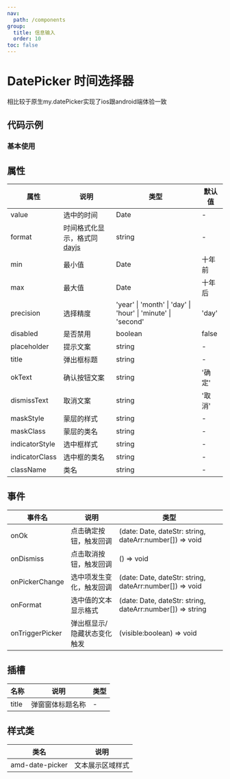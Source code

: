 ```yaml
---
nav:
  path: /components
group:
  title: 信息输入
  order: 10
toc: false
---
```

# DatePicker 时间选择器
相比较于原生my.datePicker实现了ios跟android端体验一致
## 代码示例
### 基本使用
<code src='../../demo/pages/DatePicker'></code>



## 属性
| 属性 |  说明 | 类型 | 默认值 |
| -----|-----|-----|-----|
| value |  选中的时间 | Date | - |
| format | 时间格式化显示，格式同[dayjs](https://day.js.org/docs/zh-CN/display/format) | string | - |
| min |  最小值 | Date | 十年前 |
| max | 最大值 | Date | 十年后 |
| precision | 选择精度 | 'year' &verbar; 'month' &verbar; 'day' &verbar; 'hour' &verbar; 'minute' &verbar; 'second' | 'day' |
| disabled |  是否禁用 | boolean | false |
| placeholder | 提示文案 | string | - | 
| title |  弹出框标题 | string | - |
| okText | 确认按钮文案 | string | '确定' |
| dismissText |  取消文案 | string | '取消' |  |
| maskStyle | 蒙层的样式 | string | - | 
| maskClass |  蒙层的类名 | string | - |
| indicatorStyle | 选中框样式  | string | - |
| indicatorClass | 选中框的类名 | string | - | 
| className | 类名| string | - |

## 事件
| 事件名 | 说明 | 类型 |
| -----|-----|-----|
| onOk | 点击确定按钮，触发回调 | (date: Date, dateStr: string, dateArr:number[]) => void |
| onDismiss | 点击取消按钮，触发回调 | () => void |
| onPickerChange | 选中项发生变化，触发回调 | (date: Date, dateStr: string, dateArr:number[]) => void |
| onFormat | 选中值的文本显示格式 | (date: Date, dateStr: string, dateArr:number[]) => string |
| onTriggerPicker | 弹出框显示/隐藏状态变化触发 | (visible:boolean) => void |

## 插槽
| 名称 | 说明 | 类型 |
| -----|-----|-----|
| title | 弹窗窗体标题名称 |  - |

## 样式类
| 类名 | 说明 |
| -----|-----|
| amd-date-picker | 文本展示区域样式 |
